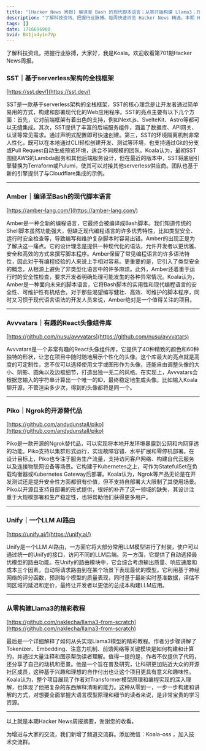 ```yaml
---
title: "[Hacker News 周报] 编译至 Bash 的现代脚本语言；从零开始构建 Llama3；开源内网穿透工具"
description: "了解科技资讯、把握行业脉搏。每周快速浏览 Hacker News 精选。本期 Hacker Newsletter 地址：https://mailchi.mp/hackernewsletter/701"
tags: []
date: 1716696900
bvid: BV1jx4y1n7Vp
---
```

了解科技资讯，把握行业脉搏，大家好，我是Koala。欢迎收看第701期Hacker News周报。

### SST｜基于serverless架构的全栈框架
[https://sst.dev/](https://sst.dev/)

SST是一款基于serverless架构的全栈框架，SST的核心理念是让开发者通过简单易用的方式，构建和部署现代化的Web应用程序。SST的亮点主要有以下几个方面：首先，它对前端框架有着出色的支持，例如Next.js、SvelteKit、Astro等都可以无缝集成。其次，SST提供了丰富的后端服务组件，涵盖了数据库、API网关、认证等常见需求。通过声明式配置即可快速创建。第三，SST的环境隔离机制非常人性化，既可以在本地通过CLI轻松创建开发、测试等环境，也支持通过Git的分支或Pull Request自动生成预览环境，适合不同规模的团队。Koala认为，最初SST围绕AWS的Lambda服务和其他后端服务设计，但在最近的版本中，SST将底层引擎替换为Terraform或Pulumi，使其可以对接其他serverless供应商。团队也基于新的引擎提供了与Cloudflare集成的示例。

---

### Amber｜编译至Bash的现代脚本语言
[https://amber-lang.com/](https://amber-lang.com/)

Amber是一种全新的编程语言，它最终会被编译成Bash脚本。我们知道传统的Shell脚本虽然功能强大，但缺乏现代编程语言的许多优秀特性，比如类型安全、运行时安全检查等，导致编写和维护复杂脚本时容易出错。Amber的出现正是为了解决这一痛点。它的设计理念是提供一种现代化的语法，允许开发者以更优雅、安全和高效的方式来撰写脚本程序。Amber保留了常见编程语言的许多语法特性，因此对于有编程经验的人来说上手相对容易。更重要的是，它引入了类型安全的概念，从根源上避免了非类型化语言中的许多麻烦。此外，Amber还着重于运行时的安全性检查，要求开发者明确处理可能发生的各种异常情况。Koala认为，Amber是一种面向未来的脚本语言，它将Bash脚本的实用性和现代编程语言的安全性、可维护性有机结合。对于那些渴望编写健壮、高效、可维护的脚本程序，同时又习惯于现代语言语法的开发人员来说，Amber绝对是一个值得关注的项目。

---

### Avvvatars｜有趣的React头像组件库
[https://github.com/nusu/avvvatars](https://github.com/nusu/avvvatars)

Avvvatars是一个非常有趣的React头像组件库，它提供了40种精致的颜色和60种独特的形状，让您在项目中随时随地展示个性化的头像。这个库最大的亮点就是高度的可定制性，您不仅可以选择使用文字或图形作为头像，还能自由调整头像的大小、阴影、圆角以及边框细节，打造出独一无二的风格。在实现上，Avvvatars会根据您输入的字符串计算出一个唯一的ID，最终稳定地生成头像。比如输入Koala聊开源，不管渲染多少次，得到的头像都将是同一个。

---

### Piko｜Ngrok的开源替代品
[https://github.com/andydunstall/piko](https://github.com/andydunstall/piko)

Piko是一款开源的Ngrok替代品，可以实现将本地开发环境暴露到公网和内网穿透的功能。Piko支持以集群形式运行，实现故障容错、水平扩展和零停机部署。在设计目标上，Piko也专注于服务生产流量，支持访问客户网络、构建自代云服务以及连接物联网设备等场景。它构建于Kubernetes之上，可作为StatefulSet在负载均衡器或Kubernetes Gateway后部署。Koala认为，Ngrok等产品无论是在开发测试还是提升安全性方面都很有价值，但不支持自部署大大限制了其使用场景。Piko以开源且支持自部署的形式提供，很好的补齐了这一领域的缺失，其设计注重于大规模部署和生产稳定性，也将帮助他们获得更多用户。

---

### Unify｜一个LLM AI路由
[https://unify.ai/](https://unify.ai/)

Unify是一个LLM AI路由，一方面它将大部分常用LLM模型进行了封装，使户可以通过统一的Unify的接口，访问不同的LLM后端。另一方面，它提供了自动选择最优模型的路由功能。在Unify的路由模块中，它会综合考虑输出质量、响应速度和成本三个因素，自动将请求路由到在某个场景下表现最优的模型。它利用基于神经网络的评分函数，预测每个模型的质量表现，同时基于最新实时基准数据，评估不同区域的延迟和定价，最终让开发者以更低的总成本构建LLM应用。

---

### 从零构建Llama3的精彩教程
[https://github.com/naklecha/llama3-from-scratch](https://github.com/naklecha/llama3-from-scratch)

最后是一个详细解释了如何从头实现Llama3模型的精彩教程。作者分步骤讲解了Tokenizer、Embedding、注意力机制、前馈网络等关键模块是如何构建和计算的，并通过大量注释和图示帮助读者理解。值得一提的是，作者不仅提供了代码，还分享了自己的动机和愿景。他是一个旨在普及研究，让科研更加贴近大众的开源社区成员，这种基于兴趣和理想的自作付出也让这个项目更具有意义和趣味性。Koala认为，整个项目展现了作者对Transformer模型原理和编程实现的深入理解，也体现了他把复杂的东西解释清晰的能力。这种从零到一，一步一步构建和讲解的方式，对想要全面掌握大语言模型原理和细节的读者来说，是非常宝贵的学习资源。

---

以上就是本期Hacker News周报摘要，谢谢您的收看。

为增进与大家的交流，我们新增了频道交流群。添加微信：Koala-oss ，加入技术交流群。


